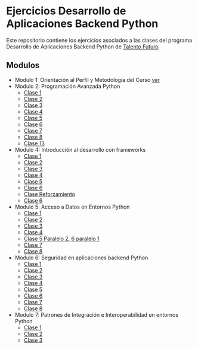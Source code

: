 # Ejercicios Desarrollo de Aplicaciones Backend Python

Este repositorio contiene los ejercicios asociados a las clases del programa Desarrollo de Aplicaciones Backend Python de [Talento Futuro](https://talentofuturo.com)

## Modulos

* Modulo 1: Orientación al Perfil y Metodología del Curso [ver](/modulo-1-clase-1/README.md)
* Modulo 2: Programación Avanzada Python
  * [Clase 1](/modulo-2-clase-1/README.md)
  * [Clase 2](/modulo-2-clase-2/README.md)
  * [Clase 3](/modulo-2-clase-3/README.md)
  * [Clase 4](/modulo-2-clase-4/README.md)
  * [Clase 5](/modulo-2-clase-5/README.md)
  * [Clase 6](/modulo-2-clase-6/README.md)
  * [Clase 7](/modulo-2-clase-7/README.md)
  * [Clase 8](/modulo-2-clase-8/README.md)
  * [Clase 13](/modulo-4-clase-1/README.md)
* Modulo 4: Introducción al desarrollo con frameworks
  * [Clase 1](/modulo-4-clase-1/README.md)
  * [Clase 2](/modulo-4-clase-2/README.md)
  * [Clase 3](/modulo-4-clase-3/README.md)
  * [Clase 4](/modulo-4-clase-4/README.md)
  * [Clase 5](/modulo-4-clase-5/README.md)
  * [Clase 6](/modulo-4-clase-6/README.md)
  * [Clase Reforzamiento](/modulo-4-clase-reforzamiento/README.md)
  * [Clase 6](/modulo-4-clase-7/README.md)
* Modulo 5: Acceso a Datos en Entornos Python
  * [Clase 1](/modulo-5-clase-1/)
  * [Clase 2](/modulo-5-clase-2/README.md)
  * [Clase 3](/modulo-5-clase-3/README.md)
  * [Clase 4](/modulo-5-clase-4/README.md)
  * [Clase 5 Paralelo 2, 6 paralelo 1](/modulo-5-clase-6/README.md)
  * [Clase 7](/modulo-5-clase-7/README.md)
  * [Clase 8](/modulo-5-clase-8/README.md)
* Modulo 6: Seguridad en aplicaciones backend Python
  * [Clase 1](/modulo-6-clase-1/README.md)
  * [Clase 2](/modulo-6-clase-2/README.md)
  * [Clase 3](/modulo-6-clase-3/README.md)
  * [Clase 4](/modulo-6-clase-4/README.md)
  * [Clase 5](/modulo-6-clase-5/)
  * [Clase 6](/modulo-6-clase-6/README.md)
  * [Clase 7](/modulo-6-clase-7/README.md)
  * [Clase 8](/modulo-6-clase-8/README.md)
* Modulo 7: Patrones de Integración e Interoperabilidad en entornos Python
  * [Clase 1](/modulo-7-clase-1/README.md)
  * [Clase 2](/modulo-7-clase-2/README.md)
  * [Clase 3](/modulo-7-clase-3/README.md)